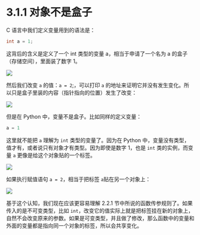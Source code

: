 # 3.1.1 对象不是盒子

C 语言中我们定义变量用到的语法是：

```C
int a = 1;
```

这背后的含义是定义了一个 int 类型的变量 a，相当于申请了一个名为 a 的盒子（存储空间），里面装了数字 1。

![](https://ws3.sinaimg.cn/large/006tNbRwly1fvfiz82npoj302r03idfq.jpg)

然后我们改变 `a` 的值：`a = 2`;，可以打印 `a` 的地址来证明它并没有发生变化。所以只是盒子里装的内容（指针指向的位置）发生了改变：

![](https://ws4.sinaimg.cn/large/006tNbRwly1fvfj08soxkj302r03dmx3.jpg)

但是在 Python 中，变量不是盒子。比如同样的定义变量：

```python
a = 1
```

这里就不能把 `a` 理解为 `int` 类型的变量了。因为在 Python 中，变量没有类型，值才有，或者说只有对象才有类型。因为即使是数字 1，也是 `int` 类的实例，而变量 `a` 更像是给这个对象贴的一个标签。

![](https://ws2.sinaimg.cn/large/006tNbRwly1fvfj1c4l7sj302a02odfp.jpg)

如果执行赋值语句 `a = 2`，相当于把标签 `a`贴在另一个对象上：

![](https://ws4.sinaimg.cn/large/006tNbRwly1fvfj1w7d7vj304002kwef.jpg)

基于这个认知，我们现在应该更容易理解 2.2.1 节中所说的函数传参规则了。如果传入的是不可变类型，比如 `int`，改变它的值实际上就是把标签挂在新的对象上，自然不会改变原来的参数。如果是可变类型，并且做了修改，那么函数中的变量和外面的变量都是指向同一个对象的标签，所以会共享变化。
